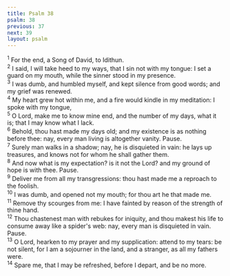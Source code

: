```yaml
---
title: Psalm 38
psalm: 38
previous: 37
next: 39
layout: psalm
---
```

<div class="psalm-verse"><sup class="verse-number">1</sup> For the end, a Song of David, to Idithun. </div><div class="psalm-verse"><sup class="verse-number">2</sup> I said, I will take heed to my ways, that I sin not with my tongue: I set a guard on my mouth, while the sinner stood in my presence. </div><div class="psalm-verse"><sup class="verse-number">3</sup> I was dumb, and humbled myself, and kept silence from good words; and my grief was renewed. </div><div class="psalm-verse"><sup class="verse-number">4</sup> My heart grew hot within me, and a fire would kindle in my meditation: I spoke with my tongue, </div><div class="psalm-verse"><sup class="verse-number">5</sup> O Lord, make me to know mine end, and the number of my days, what it is; that I may know what I lack. </div><div class="psalm-verse"><sup class="verse-number">6</sup> Behold, thou hast made my days old; and my existence is as nothing before thee: nay, every man living is altogether vanity. Pause. </div><div class="psalm-verse"><sup class="verse-number">7</sup> Surely man walks in a shadow; nay, he is disquieted in vain: he lays up treasures, and knows not for whom he shall gather them. </div><div class="psalm-verse"><sup class="verse-number">8</sup> And now what is my expectation? is it not the Lord? and my ground of hope is with thee. Pause. </div><div class="psalm-verse"><sup class="verse-number">9</sup> Deliver me from all my transgressions: thou hast made me a reproach to the foolish. </div><div class="psalm-verse"><sup class="verse-number">10</sup> I was dumb, and opened not my mouth; for thou art he that made me. </div><div class="psalm-verse"><sup class="verse-number">11</sup> Remove thy scourges from me: I have fainted by reason of the strength of thine hand. </div><div class="psalm-verse"><sup class="verse-number">12</sup> Thou chastenest man with rebukes for iniquity, and thou makest his life to consume away like a spider's web: nay, every man is disquieted in vain. Pause. </div><div class="psalm-verse"><sup class="verse-number">13</sup> O Lord, hearken to my prayer and my supplication: attend to my tears: be not silent, for I am a sojourner in the land, and a stranger, as all my fathers were. </div><div class="psalm-verse"><sup class="verse-number">14</sup> Spare me, that I may be refreshed, before I depart, and be no more. </div>